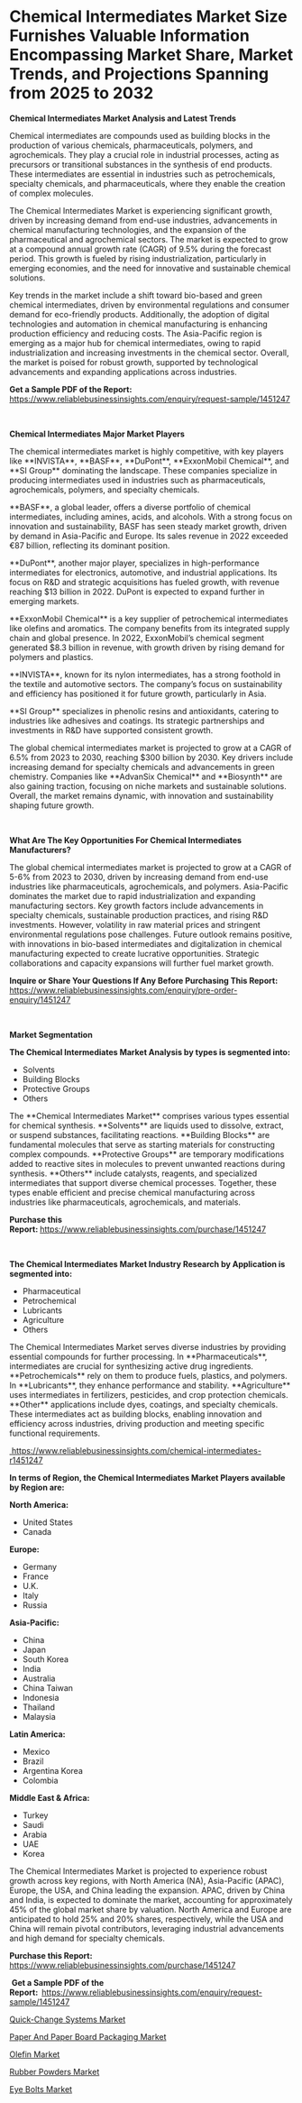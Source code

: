<p><h1>Chemical Intermediates Market Size Furnishes Valuable Information Encompassing Market Share, Market Trends, and Projections Spanning from 2025 to 2032</h1></p><p><strong>Chemical Intermediates Market Analysis and Latest Trends</strong></p>
<p><p>Chemical intermediates are compounds used as building blocks in the production of various chemicals, pharmaceuticals, polymers, and agrochemicals. They play a crucial role in industrial processes, acting as precursors or transitional substances in the synthesis of end products. These intermediates are essential in industries such as petrochemicals, specialty chemicals, and pharmaceuticals, where they enable the creation of complex molecules.</p><p>The Chemical Intermediates Market is experiencing significant growth, driven by increasing demand from end-use industries, advancements in chemical manufacturing technologies, and the expansion of the pharmaceutical and agrochemical sectors. The market is expected to grow at a compound annual growth rate (CAGR) of 9.5% during the forecast period. This growth is fueled by rising industrialization, particularly in emerging economies, and the need for innovative and sustainable chemical solutions.</p><p>Key trends in the market include a shift toward bio-based and green chemical intermediates, driven by environmental regulations and consumer demand for eco-friendly products. Additionally, the adoption of digital technologies and automation in chemical manufacturing is enhancing production efficiency and reducing costs. The Asia-Pacific region is emerging as a major hub for chemical intermediates, owing to rapid industrialization and increasing investments in the chemical sector. Overall, the market is poised for robust growth, supported by technological advancements and expanding applications across industries.</p></p>
<p><strong>Get a Sample PDF of the Report:&nbsp;</strong> <a href="https://www.reliablebusinessinsights.com/enquiry/request-sample/1451247?utm_campaign=1091&utm_medium=2&utm_source=Github&utm_content=ia&utm_term=26012025&utm_id=chemical-intermediates">https://www.reliablebusinessinsights.com/enquiry/request-sample/1451247</a></p>
<p>&nbsp;</p>
<p><strong>Chemical Intermediates Major Market Players</strong></p>
<p><p>The chemical intermediates market is highly competitive, with key players like **INVISTA**, **BASF**, **DuPont**, **ExxonMobil Chemical**, and **SI Group** dominating the landscape. These companies specialize in producing intermediates used in industries such as pharmaceuticals, agrochemicals, polymers, and specialty chemicals.</p><p>**BASF**, a global leader, offers a diverse portfolio of chemical intermediates, including amines, acids, and alcohols. With a strong focus on innovation and sustainability, BASF has seen steady market growth, driven by demand in Asia-Pacific and Europe. Its sales revenue in 2022 exceeded €87 billion, reflecting its dominant position.</p><p>**DuPont**, another major player, specializes in high-performance intermediates for electronics, automotive, and industrial applications. Its focus on R&D and strategic acquisitions has fueled growth, with revenue reaching $13 billion in 2022. DuPont is expected to expand further in emerging markets.</p><p>**ExxonMobil Chemical** is a key supplier of petrochemical intermediates like olefins and aromatics. The company benefits from its integrated supply chain and global presence. In 2022, ExxonMobil’s chemical segment generated $8.3 billion in revenue, with growth driven by rising demand for polymers and plastics.</p><p>**INVISTA**, known for its nylon intermediates, has a strong foothold in the textile and automotive sectors. The company’s focus on sustainability and efficiency has positioned it for future growth, particularly in Asia.</p><p>**SI Group** specializes in phenolic resins and antioxidants, catering to industries like adhesives and coatings. Its strategic partnerships and investments in R&D have supported consistent growth.</p><p>The global chemical intermediates market is projected to grow at a CAGR of 6.5% from 2023 to 2030, reaching $300 billion by 2030. Key drivers include increasing demand for specialty chemicals and advancements in green chemistry. Companies like **AdvanSix Chemical** and **Biosynth** are also gaining traction, focusing on niche markets and sustainable solutions. Overall, the market remains dynamic, with innovation and sustainability shaping future growth.</p></p>
<p>&nbsp;</p>
<p><strong>What Are The Key Opportunities For Chemical Intermediates Manufacturers?</strong></p>
<p><p>The global chemical intermediates market is projected to grow at a CAGR of 5-6% from 2023 to 2030, driven by increasing demand from end-use industries like pharmaceuticals, agrochemicals, and polymers. Asia-Pacific dominates the market due to rapid industrialization and expanding manufacturing sectors. Key growth factors include advancements in specialty chemicals, sustainable production practices, and rising R&D investments. However, volatility in raw material prices and stringent environmental regulations pose challenges. Future outlook remains positive, with innovations in bio-based intermediates and digitalization in chemical manufacturing expected to create lucrative opportunities. Strategic collaborations and capacity expansions will further fuel market growth.</p></p>
<p><strong>Inquire or Share Your Questions If Any Before Purchasing This Report:</strong> <a href="https://www.reliablebusinessinsights.com/enquiry/pre-order-enquiry/1451247?utm_campaign=1091&utm_medium=2&utm_source=Github&utm_content=ia&utm_term=26012025&utm_id=chemical-intermediates">https://www.reliablebusinessinsights.com/enquiry/pre-order-enquiry/1451247</a></p>
<p>&nbsp;</p>
<p><strong>Market Segmentation</strong></p>
<p><strong>The Chemical Intermediates Market Analysis by types is segmented into:</strong></p>
<p><ul><li>Solvents</li><li>Building Blocks</li><li>Protective Groups</li><li>Others</li></ul></p>
<p><p>The **Chemical Intermediates Market** comprises various types essential for chemical synthesis. **Solvents** are liquids used to dissolve, extract, or suspend substances, facilitating reactions. **Building Blocks** are fundamental molecules that serve as starting materials for constructing complex compounds. **Protective Groups** are temporary modifications added to reactive sites in molecules to prevent unwanted reactions during synthesis. **Others** include catalysts, reagents, and specialized intermediates that support diverse chemical processes. Together, these types enable efficient and precise chemical manufacturing across industries like pharmaceuticals, agrochemicals, and materials.</p></p>
<p><strong>Purchase this Report:&nbsp;</strong><a href="https://www.reliablebusinessinsights.com/purchase/1451247?utm_campaign=1091&utm_medium=2&utm_source=Github&utm_content=ia&utm_term=26012025&utm_id=chemical-intermediates">https://www.reliablebusinessinsights.com/purchase/1451247</a></p>
<p>&nbsp;</p>
<p><strong>The Chemical Intermediates Market Industry Research by Application is segmented into:</strong></p>
<p><ul><li>Pharmaceutical</li><li>Petrochemical</li><li>Lubricants</li><li>Agriculture</li><li>Others</li></ul></p>
<p><p>The Chemical Intermediates Market serves diverse industries by providing essential compounds for further processing. In **Pharmaceuticals**, intermediates are crucial for synthesizing active drug ingredients. **Petrochemicals** rely on them to produce fuels, plastics, and polymers. In **Lubricants**, they enhance performance and stability. **Agriculture** uses intermediates in fertilizers, pesticides, and crop protection chemicals. **Other** applications include dyes, coatings, and specialty chemicals. These intermediates act as building blocks, enabling innovation and efficiency across industries, driving production and meeting specific functional requirements.</p></p>
<p><a href="https://www.reliablebusinessinsights.com/chemical-intermediates-r1451247?utm_campaign=1091&utm_medium=2&utm_source=Github&utm_content=ia&utm_term=26012025&utm_id=chemical-intermediates">&nbsp;https://www.reliablebusinessinsights.com/chemical-intermediates-r1451247</a></p>
<p><strong>In terms of Region, the Chemical Intermediates Market Players available by Region are:</strong></p>
<p>
    <p> <strong> North America: </strong>
        <ul>
            <li>United States</li>
            <li>Canada</li>
        </ul>
        </p> 
    <p> <strong> Europe: </strong>
        <ul>
            <li>Germany</li>
            <li>France</li>
            <li>U.K.</li>
            <li>Italy</li>
            <li>Russia</li>
        </ul>
        </p> 
    <p> <strong> Asia-Pacific: </strong>
        <ul>
            <li>China</li>
            <li>Japan</li>
            <li>South Korea</li>
            <li>India</li>
            <li>Australia</li>
            <li>China Taiwan</li>
            <li>Indonesia</li>
            <li>Thailand</li>
            <li>Malaysia</li>
        </ul>
        </p> 
    <p> <strong> Latin America: </strong>
        <ul>
            <li>Mexico</li>
            <li>Brazil</li>
            <li>Argentina Korea</li>
            <li>Colombia</li>
        </ul>
        </p> 
    <p> <strong> Middle East & Africa: </strong>
        <ul>
            <li>Turkey</li>
            <li>Saudi</li>
            <li>Arabia</li>
            <li>UAE</li>
            <li>Korea</li>
        </ul>
    </p>
    </p>
<p><p>The Chemical Intermediates Market is projected to experience robust growth across key regions, with North America (NA), Asia-Pacific (APAC), Europe, the USA, and China leading the expansion. APAC, driven by China and India, is expected to dominate the market, accounting for approximately 45% of the global market share by valuation. North America and Europe are anticipated to hold 25% and 20% shares, respectively, while the USA and China will remain pivotal contributors, leveraging industrial advancements and high demand for specialty chemicals.</p></p>
<p><strong>Purchase this Report: </strong><a href="https://www.reliablebusinessinsights.com/purchase/1451247?utm_campaign=1091&utm_medium=2&utm_source=Github&utm_content=ia&utm_term=26012025&utm_id=chemical-intermediates">https://www.reliablebusinessinsights.com/purchase/1451247</a></p>
<p>&nbsp;<strong>Get a Sample PDF of the Report:&nbsp;&nbsp;</strong><a href="https://www.reliablebusinessinsights.com/enquiry/request-sample/1451247?utm_campaign=1091&utm_medium=2&utm_source=Github&utm_content=ia&utm_term=26012025&utm_id=chemical-intermediates">https://www.reliablebusinessinsights.com/enquiry/request-sample/1451247</a></p>
<p><strong></strong></p>
<p><p><a href="https://www.linkedin.com/pulse/overview-quick-change-systems-market-competitive-landscape-wvmmf?utm_campaign=1091&utm_medium=2&utm_source=Github&utm_content=ia&utm_term=26012025&utm_id=chemical-intermediates">Quick-Change Systems Market</a></p><p><a href="https://github.com/dolorespeddico90/Market-Research-Report-List-1/blob/main/paper-and-paper-board-packaging-market.md?utm_campaign=1091&utm_medium=2&utm_source=Github&utm_content=ia&utm_term=26012025&utm_id=chemical-intermediates">Paper And Paper Board Packaging Market</a></p><p><a href="https://github.com/krinerstormy331/Market-Research-Report-List-1/blob/main/olefin-market.md?utm_campaign=1091&utm_medium=2&utm_source=Github&utm_content=ia&utm_term=26012025&utm_id=chemical-intermediates">Olefin Market</a></p><p><a href="https://www.linkedin.com/pulse/data-global-rubber-powders-markets-share-size-growth-opportunity-1hlqf?utm_campaign=1091&utm_medium=2&utm_source=Github&utm_content=ia&utm_term=26012025&utm_id=chemical-intermediates">Rubber Powders Market</a></p><p><a href="https://www.linkedin.com/pulse/eye-bolts-market-expected-continue-its-upward-trajectory-czf9f?utm_campaign=1091&utm_medium=2&utm_source=Github&utm_content=ia&utm_term=26012025&utm_id=chemical-intermediates">Eye Bolts Market</a></p></p>